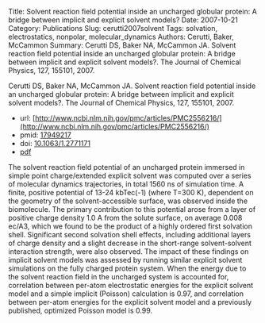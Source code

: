 Title: Solvent reaction field potential inside an uncharged globular protein: A bridge between implicit and explicit solvent models?
Date: 2007-10-21
Category: Publications
Slug: cerutti2007solvent
Tags: solvation, electrostatics, nonpolar, molecular_dynamics
Authors: Cerutti, Baker, McCammon
Summary: Cerutti DS, Baker NA, McCammon JA. Solvent reaction field potential inside an uncharged globular protein: A bridge between implicit and explicit solvent models?. The Journal of Chemical Physics, 127, 155101, 2007. 

Cerutti DS, Baker NA, McCammon JA. Solvent reaction field potential inside an uncharged globular protein: A bridge between implicit and explicit solvent models?. The Journal of Chemical Physics, 127, 155101, 2007. 

* url: [http://www.ncbi.nlm.nih.gov/pmc/articles/PMC2556216/](http://www.ncbi.nlm.nih.gov/pmc/articles/PMC2556216/)
* pmid: [17949217](17949217)
* doi: [10.1063/1.2771171](10.1063/1.2771171)
* [pdf](http://sobolevnrm.github.io/papers/cerutti2007solvent.pdf)

The solvent reaction field potential of an uncharged protein immersed in simple point charge/extended explicit solvent was computed over a series of molecular dynamics trajectories, in total 1560 ns of simulation time. A finite, positive potential of 13-24 kbTec(-1) (where T=300 K), dependent on the geometry of the solvent-accessible surface, was observed inside the biomolecule. The primary contribution to this potential arose from a layer of positive charge density 1.0 A from the solute surface, on average 0.008 ec/A3, which we found to be the product of a highly ordered first solvation shell. Significant second solvation shell effects, including additional layers of charge density and a slight decrease in the short-range solvent-solvent interaction strength, were also observed. The impact of these findings on implicit solvent models was assessed by running similar explicit solvent simulations on the fully charged protein system. When the energy due to the solvent reaction field in the uncharged system is accounted for, correlation between per-atom electrostatic energies for the explicit solvent model and a simple implicit (Poisson) calculation is 0.97, and correlation between per-atom energies for the explicit solvent model and a previously published, optimized Poisson model is 0.99.
